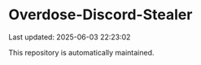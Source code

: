 # Overdose-Discord-Stealer

Last updated: 2025-06-03 22:23:02

This repository is automatically maintained.
